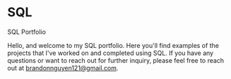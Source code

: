 # SQL
SQL Portfolio

Hello, and welcome to my SQL portfolio. Here you'll find examples of the projects that I've worked on and completed using SQL. If you have any questions or want to reach out for further inquiry, please feel free to reach out at brandonnguyen121@gmail.com.
